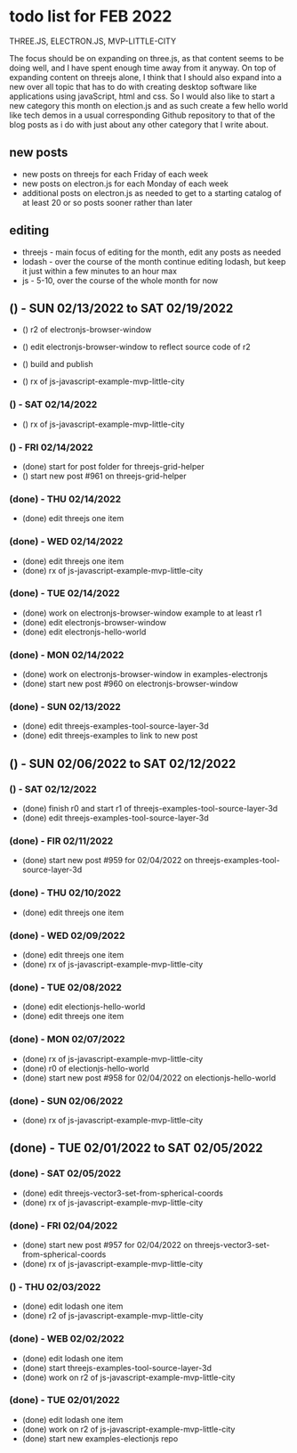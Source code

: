 # todo list for FEB 2022

THREE.JS, ELECTRON.JS, MVP-LITTLE-CITY

The focus should be on expanding on three.js, as that content seems to be doing well, and I have spent enough time away from it anyway. On top of expanding content on threejs alone, I think that I should also expand into a new over all topic that has to do with creating desktop software like applications using javaScript, html and css. So I would also like to start a new category this month on election.js and as such create a few hello world like tech demos in a usual corresponding Github repository to that of the blog posts as i do with just about any other category that I write about.


## new posts
* new posts on threejs for each Friday of each week
* new posts on electron.js for each Monday of each week
* additional posts on electron.js as needed to get to a starting catalog of at least 20 or so posts sooner rather than later

## editing 
* threejs - main focus of editing for the month, edit any posts as needed
* lodash -  over the course of the month continue editing lodash, but keep it just within a few minutes to an hour max
* js - 5-10, over the course of the whole month for now

<!-- ////////// //////////
    WEEK 3
/////////////// ///////-->
## () - SUN 02/13/2022 to  SAT 02/19/2022


* () r2 of electronjs-browser-window
* () edit electronjs-browser-window to reflect source code of r2
* () build and publish

* () rx of js-javascript-example-mvp-little-city

### () - SAT 02/14/2022
* () rx of js-javascript-example-mvp-little-city

### () - FRI 02/14/2022
* (done) start for post folder for threejs-grid-helper
* () start new post #961 on threejs-grid-helper

### (done) - THU 02/14/2022
* (done) edit threejs one item

### (done) - WED 02/14/2022
* (done) edit threejs one item
* (done) rx of js-javascript-example-mvp-little-city

### (done) - TUE 02/14/2022
* (done) work on electronjs-browser-window example to at least r1
* (done) edit electronjs-browser-window
* (done) edit electronjs-hello-world

### (done) - MON 02/14/2022
* (done) work on electronjs-browser-window in examples-electronjs
* (done) start new post #960 on electronjs-browser-window

### (done) - SUN 02/13/2022
* (done) edit threejs-examples-tool-source-layer-3d
* (done) edit threejs-examples to link to new post

<!-- ////////// //////////
    WEEK 2
/////////////// ///////-->
## () - SUN 02/06/2022 to  SAT 02/12/2022

### () - SAT 02/12/2022
* (done) finish r0 and start r1 of threejs-examples-tool-source-layer-3d
* (done) edit threejs-examples-tool-source-layer-3d

### (done) - FIR 02/11/2022
* (done) start new post #959 for 02/04/2022 on threejs-examples-tool-source-layer-3d

### (done) - THU 02/10/2022
* (done) edit threejs one item

### (done) - WED 02/09/2022
* (done) edit threejs one item
* (done) rx of js-javascript-example-mvp-little-city

### (done) - TUE 02/08/2022
* (done) edit electionjs-hello-world
* (done) edit threejs one item

### (done) - MON 02/07/2022
* (done) rx of js-javascript-example-mvp-little-city
* (done) r0 of electionjs-hello-world
* (done) start new post #958 for 02/04/2022 on electionjs-hello-world

### (done) - SUN 02/06/2022
* (done) rx of js-javascript-example-mvp-little-city

<!-- ////////// //////////
    WEEK 1
/////////////// ///////-->
## (done) - TUE 02/01/2022 to  SAT 02/05/2022

### (done) - SAT 02/05/2022
* (done) edit threejs-vector3-set-from-spherical-coords
* (done) rx of js-javascript-example-mvp-little-city

### (done) - FRI 02/04/2022
* (done) start new post #957 for 02/04/2022 on threejs-vector3-set-from-spherical-coords
* (done) rx of js-javascript-example-mvp-little-city

### () - THU 02/03/2022
* (done) edit lodash one item
* (done) r2 of js-javascript-example-mvp-little-city

### (done) - WEB 02/02/2022
* (done) edit lodash one item
* (done) start threejs-examples-tool-source-layer-3d
* (done) work on r2 of js-javascript-example-mvp-little-city

### (done) - TUE 02/01/2022
* (done) edit lodash one item
* (done) work on r2 of js-javascript-example-mvp-little-city
* (done) start new examples-electionjs repo

